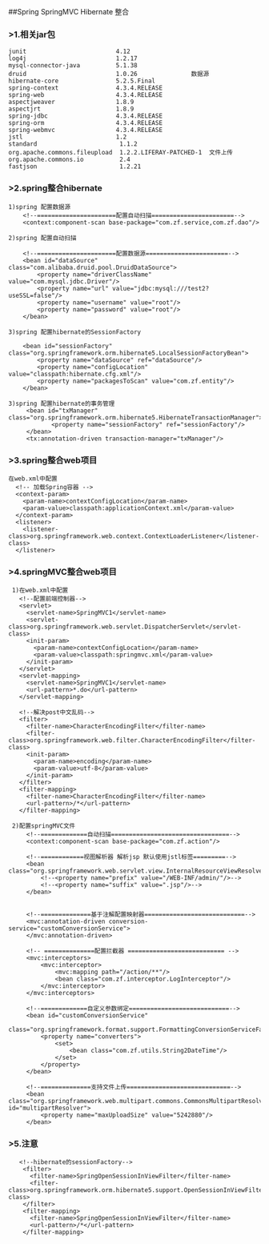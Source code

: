 ##Spring SpringMVC Hibernate 整合

### >1.相关jar包
    junit                         4.12
    log4j                         1.2.17
    mysql-connector-java          5.1.38
    druid                         1.0.26               数据源
    hibernate-core                5.2.5.Final
    spring-context                4.3.4.RELEASE
    spring-web                    4.3.4.RELEASE
    aspectjweaver                 1.8.9
    aspectjrt                     1.8.9
    spring-jdbc                   4.3.4.RELEASE
    spring-orm                    4.3.4.RELEASE
    spring-webmvc                 4.3.4.RELEASE
    jstl                          1.2
    standard                       1.1.2
    org.apache.commons.fileupload  1.2.2.LIFERAY-PATCHED-1  文件上传
    org.apache.commons.io          2.4
    fastjson                       1.2.21
    
### >2.spring整合hibernate

    1)spring 配置数据源
        <!--======================配置自动扫描=======================-->
        <context:component-scan base-package="com.zf.service,com.zf.dao"/>
      
    2)spring 配置自动扫描
    
        <!--======================配置数据源=======================-->
        <bean id="dataSource" class="com.alibaba.druid.pool.DruidDataSource">
            <property name="driverClassName" value="com.mysql.jdbc.Driver"/>
            <property name="url" value="jdbc:mysql:///test2?useSSL=false"/>
            <property name="username" value="root"/>
            <property name="password" value="root"/>
        </bean>                                         
        
    3)spring 配置hibernate的SessionFactory

        <bean id="sessionFactory" class="org.springframework.orm.hibernate5.LocalSessionFactoryBean">
            <property name="dataSource" ref="dataSource"/>
            <property name="configLocation" value="classpath:hibernate.cfg.xml"/>
            <property name="packagesToScan" value="com.zf.entity"/>
        </bean>
        
    3)spring 配置hibernate的事务管理
         <bean id="txManager" class="org.springframework.orm.hibernate5.HibernateTransactionManager">
                <property name="sessionFactory" ref="sessionFactory"/>
         </bean>
         <tx:annotation-driven transaction-manager="txManager"/>
    
### >3.spring整合web项目
    
    在web.xml中配置
      <!-- 加载Spring容器 -->
      <context-param>
        <param-name>contextConfigLocation</param-name>
        <param-value>classpath:applicationContext.xml</param-value>
      </context-param>
      <listener>
        <listener-class>org.springframework.web.context.ContextLoaderListener</listener-class>
      </listener>

### >4.springMVC整合web项目

     1)在web.xml中配置
       <!--配置前端控制器-->
       <servlet>
         <servlet-name>SpringMVC1</servlet-name>
         <servlet-class>org.springframework.web.servlet.DispatcherServlet</servlet-class>
         <init-param>
           <param-name>contextConfigLocation</param-name>
           <param-value>classpath:springmvc.xml</param-value>
         </init-param>
       </servlet>
       <servlet-mapping>
         <servlet-name>SpringMVC1</servlet-name>
         <url-pattern>*.do</url-pattern>
       </servlet-mapping>
     
       <!--解决post中文乱码-->
       <filter>
         <filter-name>CharacterEncodingFilter</filter-name>
         <filter-class>org.springframework.web.filter.CharacterEncodingFilter</filter-class>
         <init-param>
           <param-name>encoding</param-name>
           <param-value>utf-8</param-value>
         </init-param>
       </filter>
       <filter-mapping>
         <filter-name>CharacterEncodingFilter</filter-name>
         <url-pattern>/*</url-pattern>
       </filter-mapping>
       
     2)配置springMVC文件
         <!--=============自动扫描=================================-->
         <context:component-scan base-package="com.zf.action"/>
     
         <!--============视图解析器 解析jsp 默认使用jstl标签=========-->
         <bean class="org.springframework.web.servlet.view.InternalResourceViewResolver">
             <!--<property name="prefix" value="/WEB-INF/admin/"/>-->
             <!--<property name="suffix" value=".jsp"/>-->
         </bean>
     
     
         <!--==============基于注解配置映射器============================-->
         <mvc:annotation-driven conversion-service="customConversionService">
         </mvc:annotation-driven>
     
         <!-- ==============配置拦截器 =========================== -->
         <mvc:interceptors>
             <mvc:interceptor>
                 <mvc:mapping path="/action/**"/>
                 <bean class="com.zf.interceptor.LogInterceptor"/>
             </mvc:interceptor>
         </mvc:interceptors>
     
         <!--=============自定义参数绑定============================-->
         <bean id="customConversionService"
               class="org.springframework.format.support.FormattingConversionServiceFactoryBean">
             <property name="converters">
                 <set>
                     <bean class="com.zf.utils.String2DateTime"/>
                 </set>
             </property>
         </bean>
     
         <!--==============支持文件上传=============================-->
         <bean class="org.springframework.web.multipart.commons.CommonsMultipartResolver" id="multipartResolver">
             <property name="maxUploadSize" value="5242880"/>
         </bean>
         
         
### >5.注意
       <!--hibernate的sessionFactory-->
        <filter>
          <filter-name>SpringOpenSessionInViewFilter</filter-name>
          <filter-class>org.springframework.orm.hibernate5.support.OpenSessionInViewFilter</filter-class>
        </filter>
        <filter-mapping>
          <filter-name>SpringOpenSessionInViewFilter</filter-name>
          <url-pattern>/*</url-pattern>
        </filter-mapping>
         
         

